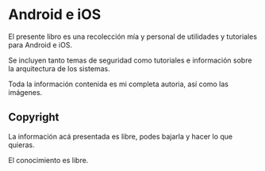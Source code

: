 # Android e iOS

El presente libro es una recolección mía y personal de utilidades y tutoriales para Android e iOS.

Se incluyen tanto temas de seguridad como tutoriales e información sobre la arquitectura de los sistemas.

Toda la información contenida es mi completa autoria, así como las imágenes.

## Copyright

La información acá presentada es libre, podes bajarla y hacer lo que quieras. 

El conocimiento es libre.
